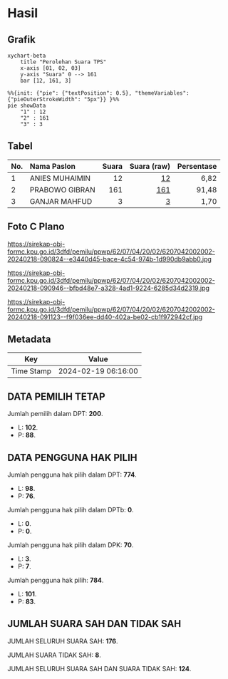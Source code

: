 # Hasil

## Grafik

```mermaid
xychart-beta
    title "Perolehan Suara TPS"
    x-axis [01, 02, 03]
    y-axis "Suara" 0 --> 161
    bar [12, 161, 3]
```

```mermaid
%%{init: {"pie": {"textPosition": 0.5}, "themeVariables": {"pieOuterStrokeWidth": "5px"}} }%%
pie showData
    "1" : 12
    "2" : 161
    "3" : 3
```

## Tabel

| No. | Nama Paslon    | Suara | Suara (raw) | Persentase |
|:--- |:-------------- | -----:| -----------:| ----------:|
| 1   | ANIES MUHAIMIN | 12    | [12][p-1]   | 6,82       |
| 2   | PRABOWO GIBRAN | 161   | [161][p-2]  | 91,48      |
| 3   | GANJAR MAHFUD  | 3     | [3][p-3]    | 1,70       |


[p-1]: https://github.com/gigit-pemilu/pemilu-2024-62-kalimantan-tengah/blob/main/pilpres/hitung-suara/sub/62-kalimantan-tengah/sub/07-seruyan/sub/04-hanau/sub/2002-parang-batang/sub/002-tps/sub/paslon-1.txt
[p-2]: https://github.com/gigit-pemilu/pemilu-2024-62-kalimantan-tengah/blob/main/pilpres/hitung-suara/sub/62-kalimantan-tengah/sub/07-seruyan/sub/04-hanau/sub/2002-parang-batang/sub/002-tps/sub/paslon-2.txt
[p-3]: https://github.com/gigit-pemilu/pemilu-2024-62-kalimantan-tengah/blob/main/pilpres/hitung-suara/sub/62-kalimantan-tengah/sub/07-seruyan/sub/04-hanau/sub/2002-parang-batang/sub/002-tps/sub/paslon-3.txt

## Foto C Plano

https://sirekap-obj-formc.kpu.go.id/3dfd/pemilu/ppwp/62/07/04/20/02/6207042002002-20240218-090824--e3440d45-bace-4c54-974b-1d990db9abb0.jpg

https://sirekap-obj-formc.kpu.go.id/3dfd/pemilu/ppwp/62/07/04/20/02/6207042002002-20240218-090946--bfbd48e7-a328-4ad1-9224-6285d34d2319.jpg

https://sirekap-obj-formc.kpu.go.id/3dfd/pemilu/ppwp/62/07/04/20/02/6207042002002-20240218-091123--f9f036ee-dd40-402a-be02-cb1f972942cf.jpg


## Metadata

| Key        | Value               |
| ---------- | ------------------- |
| Time Stamp | 2024-02-19 06:16:00 |


## DATA PEMILIH TETAP

Jumlah pemilih dalam DPT: **200**.
 * L: **102**.
 * P: **88**.

## DATA PENGGUNA HAK PILIH

Jumlah pengguna hak pilih dalam DPT: **774**.
 * L: **98**.
 * P: **76**.

Jumlah pengguna hak pilih dalam DPTb: **0**.
 * L: **0**.
 * P: **0**.

Jumlah pengguna hak pilih dalam DPK: **70**.
 * L: **3**.
 * P: **7**.

Jumlah pengguna hak pilih: **784**.
 * L: **101**.
 * P: **83**.

## JUMLAH SUARA SAH DAN TIDAK SAH

JUMLAH SELURUH SUARA SAH: **176**.

JUMLAH SUARA TIDAK SAH: **8**.

JUMLAH SELURUH SUARA SAH DAN SUARA TIDAK SAH: **124**.


